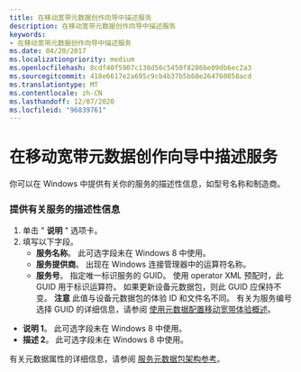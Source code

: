 ```yaml
---
title: 在移动宽带元数据创作向导中描述服务
description: 在移动宽带元数据创作向导中描述服务
keywords:
- 在移动宽带元数据创作向导中描述服务
ms.date: 04/20/2017
ms.localizationpriority: medium
ms.openlocfilehash: 8cdf40f5907c138d56c5450f8286be09db6ec2a3
ms.sourcegitcommit: 418e6617e2a695c9cb4b37b5b60e264760858acd
ms.translationtype: MT
ms.contentlocale: zh-CN
ms.lasthandoff: 12/07/2020
ms.locfileid: "96839761"
---
```

# <a name="describe-your-service-in-the-mobile-broadband-metadata-authoring-wizard"></a>在移动宽带元数据创作向导中描述服务

你可以在 Windows 中提供有关你的服务的描述性信息，如型号名称和制造商。

### <a name="to-provide-descriptive-information-about-a-service"></a>提供有关服务的描述性信息

1. 单击 " **说明** " 选项卡。
2. 填写以下字段。
    - **服务名称**。 此可选字段未在 Windows 8 中使用。
    - **服务提供商**。 出现在 Windows 连接管理器中的运算符名称。
    - **服务号**。 指定唯一标识服务的 GUID。 使用 operator XML 预配时，此 GUID 用于标识运算符。 如果更新设备元数据包，则此 GUID 应保持不变。
        **注意**  此值与设备元数据包的体验 ID 和文件名不同。 有关为服务编号选择 GUID 的详细信息，请参阅 [使用元数据配置移动宽带体验概述](../mobilebroadband/using-metadata-to-configure-mobile-broadband-experiences.md)。

- **说明 1**。 此可选字段未在 Windows 8 中使用。
- **描述 2**。 此可选字段未在 Windows 8 中使用。

有关元数据属性的详细信息，请参阅 [服务元数据包架构参考](../mobilebroadband/mobilebroadbandinfo-xml-schema.md)。
